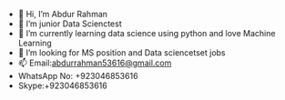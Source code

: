 - 👋 Hi, I’m Abdur Rahman
- 👀 I’m junior Data Scienctest   
- 🌱 I’m currently learning data science using python and love Machine Learning 
- 💞️ I’m looking for MS position and Data sciencetset jobs 
- 📫 Email:abdurrahman53616@gmail.com
-    WhatsApp No: +923046853616
-    Skype:+923046853616  

<!---
AbdurRahman04/AbdurRahman04 is a ✨ special ✨ repository because its `README.md` (this file) appears on your GitHub profile.
You can click the Preview link to take a look at your changes.
--->
